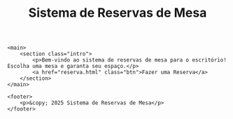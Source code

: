 <!DOCTYPE html>
<html lang="pt-br">
<head>
    <meta charset="UTF-8">
    <meta name="viewport" content="width=device-width, initial-scale=1.0">
    <title>Sistema de Reservas de Mesa</title>
    <link rel="stylesheet" href="styles.css">
</head>
<body>
    <header>
        <h1>Sistema de Reservas de Mesa</h1>
    </header>

    <main>
        <section class="intro">
            <p>Bem-vindo ao sistema de reservas de mesa para o escritório! Escolha uma mesa e garanta seu espaço.</p>
            <a href="reserva.html" class="btn">Fazer uma Reserva</a>
        </section>
    </main>

    <footer>
        <p>&copy; 2025 Sistema de Reservas de Mesa</p>
    </footer>
</body>
</html>

